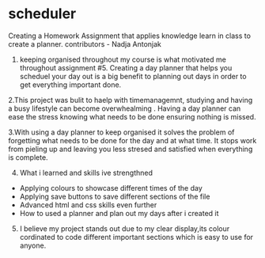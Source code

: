 # scheduler
Creating a Homework Assignment that applies knowledge learn in class to create a planner.
contributors - Nadja Antonjak

1. keeping organised throughout my course is what motivated me throughout assignment #5. Creating a day planner that helps you scheduel your day out is a big benefit to planning out days in order to get everything important done.

2.This project was bulit to haelp with timemanagemnt, studying and having a busy lifestyle can become overwhealming . Having a day planner can ease the stress knowing what needs to be done ensuring nothing is missed.

3.With using a day planner to keep organised it solves the problem of forgetting what needs to be done for the day and at what time. It stops work from pieling up and leaving you less stresed and satisfied when everything is complete.

4. What i learned and skills ive strengthned
- Applying colours to showcase different times of the day 
- Applying save buttons to save different sections of the file
- Advanced html and css skills even further
- How to used a planner and plan out my days after i created it 

5. I believe my project stands out due to my clear display,its colour cordinated to code different important sections which is easy to use for anyone.
